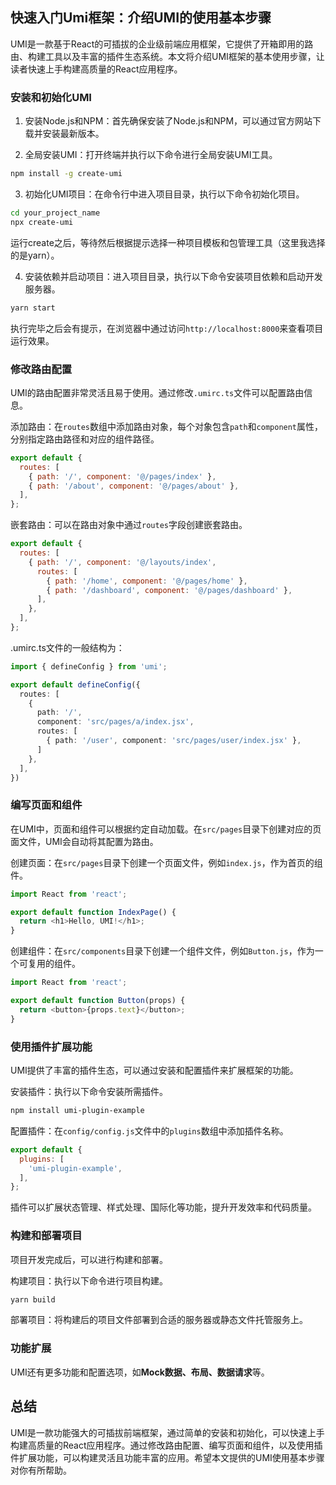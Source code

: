 ## 快速入门Umi框架：介绍UMI的使用基本步骤

UMI是一款基于React的可插拔的企业级前端应用框架，它提供了开箱即用的路由、构建工具以及丰富的插件生态系统。本文将介绍UMI框架的基本使用步骤，让读者快速上手构建高质量的React应用程序。

### 安装和初始化UMI

1. 安装Node.js和NPM：首先确保安装了Node.js和NPM，可以通过官方网站下载并安装最新版本。

2. 全局安装UMI：打开终端并执行以下命令进行全局安装UMI工具。

```bash
npm install -g create-umi
```

3. 初始化UMI项目：在命令行中进入项目目录，执行以下命令初始化项目。

```bash
cd your_project_name
npx create-umi
```

运行create之后，等待然后根据提示选择一种项目模板和包管理工具（这里我选择的是yarn）。

4. 安装依赖并启动项目：进入项目目录，执行以下命令安装项目依赖和启动开发服务器。

```bash
yarn start
```

执行完毕之后会有提示，在浏览器中通过访问`http://localhost:8000`来查看项目运行效果。

### 修改路由配置

UMI的路由配置非常灵活且易于使用。通过修改`.umirc.ts`文件可以配置路由信息。

添加路由：在`routes`数组中添加路由对象，每个对象包含`path`和`component`属性，分别指定路由路径和对应的组件路径。

```javascript
export default {
  routes: [
    { path: '/', component: '@/pages/index' },
    { path: '/about', component: '@/pages/about' },
  ],
};
```

嵌套路由：可以在路由对象中通过`routes`字段创建嵌套路由。

```javascript
export default {
  routes: [
    { path: '/', component: '@/layouts/index',
      routes: [
        { path: '/home', component: '@/pages/home' },
        { path: '/dashboard', component: '@/pages/dashboard' },
      ],
    },
  ],
};
```

.umirc.ts文件的一般结构为：
```ts
import { defineConfig } from 'umi';

export default defineConfig({
  routes: [
    {
      path: '/',
      component: 'src/pages/a/index.jsx',
      routes: [
        { path: '/user', component: 'src/pages/user/index.jsx' },
      ]
    },
  ],
})
```

### 编写页面和组件

在UMI中，页面和组件可以根据约定自动加载。在`src/pages`目录下创建对应的页面文件，UMI会自动将其配置为路由。

创建页面：在`src/pages`目录下创建一个页面文件，例如`index.js`，作为首页的组件。

```javascript
import React from 'react';

export default function IndexPage() {
  return <h1>Hello, UMI!</h1>;
}
```

创建组件：在`src/components`目录下创建一个组件文件，例如`Button.js`，作为一个可复用的组件。

```javascript
import React from 'react';

export default function Button(props) {
  return <button>{props.text}</button>;
}
```

### 使用插件扩展功能

UMI提供了丰富的插件生态，可以通过安装和配置插件来扩展框架的功能。

安装插件：执行以下命令安装所需插件。

```bash
npm install umi-plugin-example
```

配置插件：在`config/config.js`文件中的`plugins`数组中添加插件名称。

```javascript
export default {
  plugins: [
    'umi-plugin-example',
  ],
};
```

插件可以扩展状态管理、样式处理、国际化等功能，提升开发效率和代码质量。

### 构建和部署项目

项目开发完成后，可以进行构建和部署。

构建项目：执行以下命令进行项目构建。

```bash
yarn build
```

部署项目：将构建后的项目文件部署到合适的服务器或静态文件托管服务上。

### 功能扩展
UMI还有更多功能和配置选项，如**Mock数据、布局、数据请求**等。

## 总结
UMI是一款功能强大的可插拔前端框架，通过简单的安装和初始化，可以快速上手构建高质量的React应用程序。通过修改路由配置、编写页面和组件，以及使用插件扩展功能，可以构建灵活且功能丰富的应用。希望本文提供的UMI使用基本步骤对你有所帮助。
